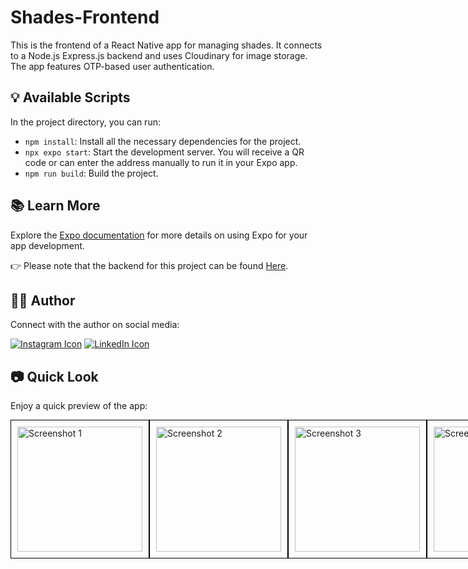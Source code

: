 # Shades-Frontend

This is the frontend of a React Native app for managing shades. It connects to a Node.js Express.js backend and uses Cloudinary for image storage. The app features OTP-based user authentication.

## 💡 Available Scripts

In the project directory, you can run:

- `npm install`: Install all the necessary dependencies for the project.
- `npx expo start`: Start the development server. You will receive a QR code or can enter the address manually to run it in your Expo app.
- `npm run build`: Build the project.

## 📚 Learn More

Explore the [Expo documentation](https://docs.expo.dev/) for more details on using Expo for your app development.

👉 Please note that the backend for this project can be found [Here](https://github.com/Myself-Pankaj/Shades-Backend).

## 👨‍💻 Author

Connect with the author on social media:

[![Instagram Icon](https://img.icons8.com/color/96/000000/instagram-new.png)](https://www.instagram.com/ifeelpankaj)
 [![LinkedIn Icon](https://img.icons8.com/color/96/000000/linkedin.png)](https://www.linkedin.com/in/ifeelpankaj)

## 📷 Quick Look

Enjoy a quick preview of the app:

<div style="display: flex; justify-content: space-between; gap: "20px';">
  <img src="https://res.cloudinary.com/attar-shop/image/upload/v1693743325/dyu0frxqyx8zvywtfyyy.jpg" alt="Screenshot 1" width="200" height="auto" style="border: 1px solid #000; padding: 10px;">
  <img src="https://res.cloudinary.com/attar-shop/image/upload/v1693743326/tctjumrjy09azjhriswa.jpg" alt="Screenshot 2" width="200" height="auto" style="border: 1px solid #000; padding: 10px;">
  <img src="https://res.cloudinary.com/attar-shop/image/upload/v1693743326/djooqzfyuiz2ecusz9l1.jpg" alt="Screenshot 3" width="200" height="auto" style="border: 1px solid #000; padding: 10px;">
  <img src="https://res.cloudinary.com/attar-shop/image/upload/v1693743326/bi5ztrp9z121ihplxvib.jpg" alt="Screenshot 4" width="200" height="auto" style="border: 1px solid #000; padding: 10px;">
<div/>

  

Build your dynamic web application with this powerful tech stack! 🚀

